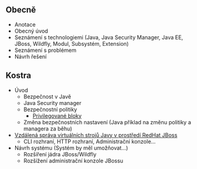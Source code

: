 ## Obecně ##
* Anotace
* Obecný úvod
* Seznámení s technologiemi (Java, Java Security Manager, Java EE, JBoss, Wildfly, Modul, Subsystém, Extension)
* Seznámení s problémem
* Návrh řešení

## Kostra ##

* Úvod
  * Bezpečnost v Javě
  * Java Security manager
  * Bezpečnostní politiky
    * [Privilegované bloky](http://download.java.net/jdk8/docs/technotes/guides/security/doprivileged.html)
  * Změna bezpečnostních nastavení (Java příklad na změnu politiky a managera za běhu)
* [Vzdálená správa virtuálních strojů Javy v prostředí RedHat JBoss](https://docs.jboss.org/author/display/AS71/Management+API+reference)
  * CLI rozhraní, HTTP rozhraní, Administrační konzole...
* Návrh systému (Systém by měl umožňovat...)
  * Rozšíření jádra JBoss/Wildfly
  * Rozšížení administrační konzole JBossu

